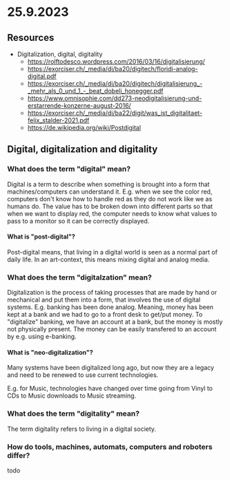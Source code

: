 # 25.9.2023

## Resources

- Digitalization, digital, digitality
  - https://rolftodesco.wordpress.com/2016/03/16/digitalisierung/
  - https://exorciser.ch/_media/di/ba20/digitech/floridi-analog-digital.pdf
  - https://exorciser.ch/_media/di/ba20/digitech/digitalisierung_-_mehr_als_0_und_1_-_beat_dobeli_honegger.pdf
  - https://www.omnisophie.com/dd273-neodigitalisierung-und-erstarrende-konzerne-august-2016/
  - https://exorciser.ch/_media/di/ba22/digit/was_ist_digitalitaet-felix_stalder-2021.pdf
  - https://de.wikipedia.org/wiki/Postdigital

## Digital, digitalization and digitality

### What does the term "digital" mean?

Digital is a term to describe when something is brought into a form that machines/computers can understand it. E.g. when we see the color red, computers don't know how to handle red as they do not work like we as humans do. The value has to be broken down into different parts so that when we want to display red, the computer needs to know what values to pass to a monitor so it can be correctly displayed.

#### What is "post-digital"?

Post-digital means, that living in a digital world is seen as a normal part of daily life. In an art-context, this means mixing digital and analog media.

### What does the term "digitalzation" mean?

Digitalization is the process of taking processes that are made by hand or mechanical and put them into a form, that involves the use of digital systems. E.g. banking has been done analog. Meaning, money has been kept at a bank and we had to go to a front desk to get/put money. To "digitalize" banking, we have an account at a bank, but the money is mostly not physically present. The money can be easily transfered to an account by e.g. using e-banking.

#### What is "neo-digitalization"?

Many systems have been digitalized long ago, but now they are a legacy and need to be renewed to use current technologies.

E.g. for Music, technologies have changed over time going from Vinyl to CDs to Music downloads to Music streaming.

### What does the term "digitality" mean?

The term digitality refers to living in a digital society.

### How do tools, machines, automats, computers and roboters differ?

todo